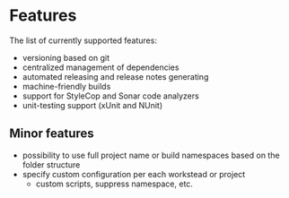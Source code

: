 # Features

The list of currently supported features:

- versioning based on git
- centralized management of dependencies
- automated releasing and release notes generating
- machine-friendly builds
- support for StyleCop and Sonar code analyzers
- unit-testing support (xUnit and NUnit)

## Minor features

- possibility to use full project name or build namespaces based on the folder structure
- specify custom configuration per each workstead or project
  - custom scripts, suppress namespace, etc.
